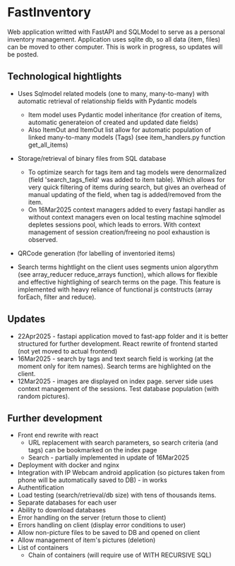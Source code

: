 # FastInventory

Web application writted with FastAPI and SQLModel to serve as a personal inventory management. Application uses sqlite db, so all data (item, files) can be moved to other computer. This is work in progress, so updates will be posted.

## Technological hightlights
* Uses Sqlmodel related models (one to many, many-to-many) with automatic retrieval of relationship fields with Pydantic models
    * Item model uses Pydantic model inheritance (for creation of items, automatic generateion of created and updated date fields)
    * Also ItemOut and ItemOut list allow for automatic population of linked many-to-many models (Tags) (see item_handlers.py function get_all_items)

* Storage/retrieval of binary files from SQL database
    * To optimize search for tags item and tag models were denormalized (field 'search_tags_field' was added to item table). Which allows for very quick filtering of items during search, but gives an overhead of manual updating of the field, when tag is added/removed from the item.
    * On 16Mar2025 context managers added to every fastapi handler as without context managers even on local testing machine sqlmodel depletes sessions pool, which leads to errors. With context management of session creation/freeing no pool exhaustion is observed.
* QRCode generation (for labelling of inventoried items)
* Search terms hightlight on the client uses segments union algorythm (see array_reducer reduce_arrays function), which allows for flexible and effective hightlighing of search terms on the page. This feature is implemented with heavy reliance of functional js contstructs (array forEach, filter and reduce).

## Updates
* 22Apr2025 - fastapi application moved to fast-app folder and it is better structured for further development. React rewrite of frontend started (not yet moved to actual frontend)
* 16Mar2025 - search by tags and text search field is working (at the moment only for item names). Search terms are highlighted on the client.
* 12Mar2025 - images are displayed on index page. server side uses context management of the sessions. Test database population (with random pictures).


## Further development
* Front end rewrite with react
    * URL replacement with search parameters, so search criteria (and tags) can be bookmarked on the index page
    * Search - partially implemented in update of 16Mar2025
* Deployment with docker and nginx
* Integration with IP Webcam android application (so pictures taken from phone will be automatically saved to DB) - in works
* Authentification
* Load testing (search/retrieval/db size) with tens of thousands items.
* Separate databases for each user
* Ability to download databases
* Error handling on the server (return those to client)
* Errors handling on client (display error conditions to user)
* Allow non-picture files to be saved to DB and opened on client
* Allow management of item's pictures (deletion)
* List of containers
    * Chain of containers (will require use of WITH RECURSIVE SQL)
 

